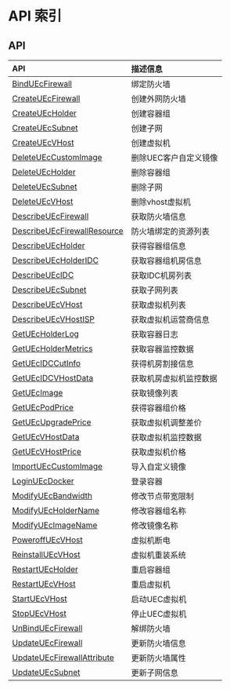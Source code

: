 # API 索引

## API

| API | 描述信息 |
|:---|:---|
|[BindUEcFirewall](api/uec-api/bind_u_ec_firewall)|绑定防火墙|
|[CreateUEcFirewall](api/uec-api/create_u_ec_firewall)|创建外网防火墙|
|[CreateUEcHolder](api/uec-api/create_u_ec_holder)|创建容器组|
|[CreateUEcSubnet](api/uec-api/create_u_ec_subnet)|创建子网|
|[CreateUEcVHost](api/uec-api/create_u_ec_v_host)|创建虚拟机|
|[DeleteUEcCustomImage](api/uec-api/delete_u_ec_custom_image)|删除UEC客户自定义镜像|
|[DeleteUEcHolder](api/uec-api/delete_u_ec_holder)|删除容器组|
|[DeleteUEcSubnet](api/uec-api/delete_u_ec_subnet)|删除子网|
|[DeleteUEcVHost](api/uec-api/delete_u_ec_v_host)|删除vhost虚拟机|
|[DescribeUEcFirewall](api/uec-api/describe_u_ec_firewall)|获取防火墙信息|
|[DescribeUEcFirewallResource](api/uec-api/describe_u_ec_firewall_resource)|防火墙绑定的资源列表|
|[DescribeUEcHolder](api/uec-api/describe_u_ec_holder)|获得容器组信息|
|[DescribeUEcHolderIDC](api/uec-api/describe_u_ec_holder_idc)|获取容器组机房信息|
|[DescribeUEcIDC](api/uec-api/describe_u_ec_idc)|获取IDC机房列表|
|[DescribeUEcSubnet](api/uec-api/describe_u_ec_subnet)|获取子网列表|
|[DescribeUEcVHost](api/uec-api/describe_u_ec_v_host)|获取虚拟机列表|
|[DescribeUEcVHostISP](api/uec-api/describe_u_ec_v_host_isp)|获取虚拟机运营商信息|
|[GetUEcHolderLog](api/uec-api/get_u_ec_holder_log)|获取容器日志|
|[GetUEcHolderMetrics](api/uec-api/get_u_ec_holder_metrics)|获取容器监控数据|
|[GetUEcIDCCutInfo](api/uec-api/get_u_ec_idc_cut_info)|获得机房割接信息|
|[GetUEcIDCVHostData](api/uec-api/get_u_ec_idcv_host_data)|获取机房虚拟机监控数据|
|[GetUEcImage](api/uec-api/get_u_ec_image)|获取镜像列表|
|[GetUEcPodPrice](api/uec-api/get_u_ec_pod_price)|获得容器组价格|
|[GetUEcUpgradePrice](api/uec-api/get_u_ec_upgrade_price)|获取虚拟机调整差价|
|[GetUEcVHostData](api/uec-api/get_u_ec_v_host_data)|获取虚拟机监控数据|
|[GetUEcVHostPrice](api/uec-api/get_u_ec_v_host_price)|获取虚拟机价格|
|[ImportUEcCustomImage](api/uec-api/import_u_ec_custom_image)|导入自定义镜像|
|[LoginUEcDocker](api/uec-api/login_u_ec_docker)|登录容器|
|[ModifyUEcBandwidth](api/uec-api/modify_u_ec_bandwidth)|修改节点带宽限制|
|[ModifyUEcHolderName](api/uec-api/modify_u_ec_holder_name)|修改容器组名称|
|[ModifyUEcImageName](api/uec-api/modify_u_ec_image_name)|修改镜像名称|
|[PoweroffUEcVHost](api/uec-api/poweroff_u_ec_v_host)|虚拟机断电|
|[ReinstallUEcVHost](api/uec-api/reinstall_u_ec_v_host)|虚拟机重装系统|
|[RestartUEcHolder](api/uec-api/restart_u_ec_holder)|重启容器组|
|[RestartUEcVHost](api/uec-api/restart_u_ec_v_host)|重启虚拟机|
|[StartUEcVHost](api/uec-api/start_u_ec_v_host)|启动UEC虚拟机|
|[StopUEcVHost](api/uec-api/stop_u_ec_v_host)|停止UEC虚拟机|
|[UnBindUEcFirewall](api/uec-api/un_bind_u_ec_firewall)|解绑防火墙|
|[UpdateUEcFirewall](api/uec-api/update_u_ec_firewall)|更新防火墙信息|
|[UpdateUEcFirewallAttribute](api/uec-api/update_u_ec_firewall_attribute)|更新防火墙属性|
|[UpdateUEcSubnet](api/uec-api/update_u_ec_subnet)|更新子网信息|
